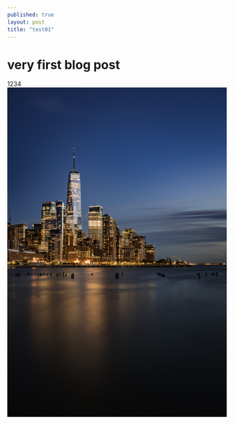 ```yaml
---
published: true
layout: post
title: "test01"
---
```


# very first blog post

1234
![poster](images\test.JPG)